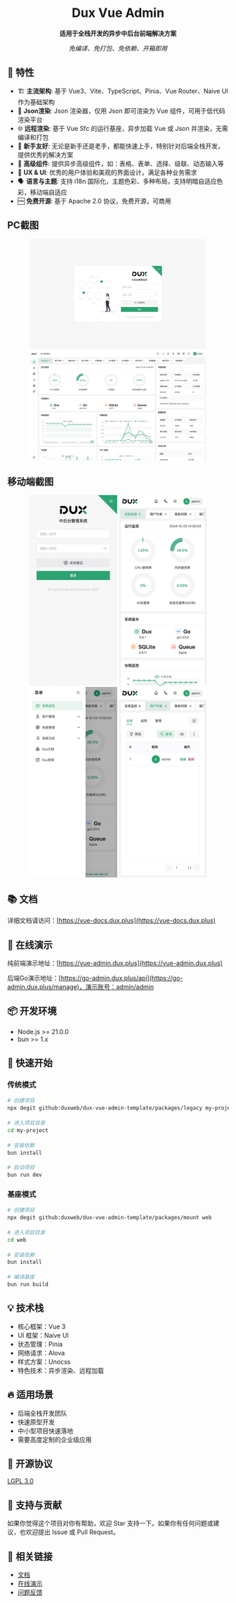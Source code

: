 <h1 align="center">
  Dux Vue Admin
</h1>

<p align="center">
  <strong>适用于全栈开发的异步中后台前端解决方案</strong>
</p>

<p align="center">
  <em>免编译、免打包、免依赖、开箱即用</em>
</p>

## 🌟 特性

- 🏗️ **主流架构**: 基于 Vue3、Vite、TypeScript、Pinia、Vue Router、Naive UI 作为基础架构
- 📄 **Json渲染**: Json 渲染器，仅用 Json 即可渲染为 Vue 组件，可用于低代码渲染平台
- 🌐 **远程渲染**: 基于 Vue Sfc 的运行基座，异步加载 Vue 或 Json 并渲染，无需编译和打包
- 👶 **新手友好**: 无论是新手还是老手，都能快速上手，特别针对后端全栈开发，提供优秀的解决方案
- 💼 **高级组件**: 提供异步高级组件，如：表格、表单、选择、级联、动态输入等
- 🎨 **UX & UI**: 优秀的用户体验和美观的界面设计，满足各种业务需求
- 🗣️ **语言与主题**: 支持 i18n 国际化，主题色彩、多种布局，支持明暗自适应色彩，移动端自适应
- 🆓 **免费开源**: 基于 Apache 2.0 协议，免费开源，可商用

## PC截图

<p align="center">
<img src="./images/pc-login.jpeg" width="400">
<img src="./images/pc-home.jpeg" width="400">
</p>

## 移动端截图

<p align="center">
<img src="./images/mobile-login.jpeg" width="200">
<img src="./images/mobile-home.jpeg" width="200">
<img src="./images/mobile-menu.jpeg" width="200" >
<img src="./images/mobile-list.jpeg" width="200">
</p>


## 📚 文档

详细文档请访问：[https://vue-docs.dux.plus](https://vue-docs.dux.plus)

## 🎯 在线演示

纯前端演示地址：[https://vue-admin.dux.plus](https://vue-admin.dux.plus)

后端Go演示地址：[https://go-admin.dux.plus/api](https://go-admin.dux.plus/manage)，演示账号：admin/admin

## 📦 开发环境

- Node.js >= 21.0.0
- bun >= 1.x

## 🚀 快速开始

### 传统模式

```bash
# 创建项目
npx degit github:duxweb/dux-vue-admin-template/packages/legacy my-project

# 进入项目目录
cd my-project

# 安装依赖
bun install

# 启动项目
bun run dev
```

### 基座模式

```bash
# 创建项目
npx degit github:duxweb/dux-vue-admin-template/packages/mount web

# 进入项目目录
cd web

# 安装依赖
bun install

# 编译基座
bun run build
```


## 💡 技术栈

- 核心框架：Vue 3
- UI 框架：Naive UI
- 状态管理：Pinia
- 网络请求：Alova
- 样式方案：Unocss
- 特色技术：异步渲染、远程加载

## 🔥 适用场景

- 后端全栈开发团队
- 快速原型开发
- 中小型项目快速落地
- 需要高度定制的企业级应用

## 📄 开源协议

[LGPL 3.0](LICENSE)

## 🤝 支持与贡献

如果你觉得这个项目对你有帮助，欢迎 Star 支持一下。如果你有任何问题或建议，也欢迎提出 Issue 或 Pull Request。

## 🔗 相关链接

- [文档](https://vue-admin.dux.plus)
- [在线演示](https://vue-admin.dux.plus)
- [问题反馈](https://github.com/duxweb/dux-vue-admin/issues)